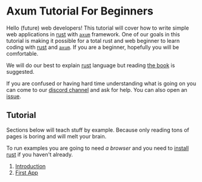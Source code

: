 # Axum Tutorial For Beginners

Hello (future) web developers! This tutorial will cover how to write simple web applications in [rust] with [`axum`] framework. One of our goals in this tutorial is making it possible for a total rust and web beginner to learn coding with [rust] and [`axum`]. If you are a beginner, hopefully you will be comfortable.

We will do our best to explain [rust] language but reading [the book] is suggested.

If you are confused or having hard time understanding what is going on you can come to our [discord channel] and ask for help. You can also open an [issue].

## Tutorial

Sections below will teach stuff by example. Because only reading tons of pages is boring and will melt your brain.

To run examples you are going to need *a browser* and you need to [install rust] if you haven't already.

1. [Introduction](./introduction-01)
2. [First App](./first-app-02)

[rust]: https://www.rust-lang.org/
[install rust]: https://www.rust-lang.org/learn/get-started
[the book]: https://doc.rust-lang.org/book/
[discord channel]: https://discord.gg/tokio
[issue]: https://github.com/programatik29/issues/new
[`axum`]: https://github.com/tokio-rs/axum
